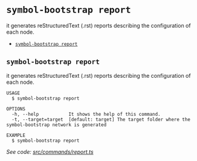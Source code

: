 `symbol-bootstrap report`
=========================

it generates reStructuredText (.rst) reports describing the configuration of each node.

* [`symbol-bootstrap report`](#symbol-bootstrap-report)

## `symbol-bootstrap report`

it generates reStructuredText (.rst) reports describing the configuration of each node.

```
USAGE
  $ symbol-bootstrap report

OPTIONS
  -h, --help           It shows the help of this command.
  -t, --target=target  [default: target] The target folder where the symbol-bootstrap network is generated

EXAMPLE
  $ symbol-bootstrap report
```

_See code: [src/commands/report.ts](https://github.com/nemtech/symbol-bootstrap/blob/v0.4.3/src/commands/report.ts)_
